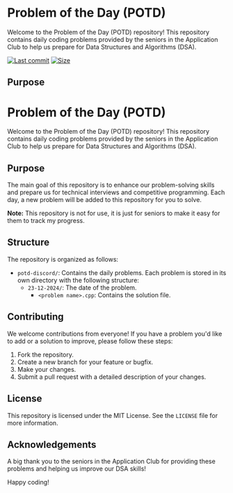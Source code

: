 # Problem of the Day (POTD)

Welcome to the Problem of the Day (POTD) repository! This repository contains daily coding problems provided by the seniors in the Application Club to help us prepare for Data Structures and Algorithms (DSA).


[![Last commit](https://img.shields.io/github/last-commit/MahtoSujeet/potd-acclub?&logo=github)](https://github.com/MahtoSujeet/potd-acclub)
[![Size](https://img.shields.io/github/repo-size/MahtoSujeet/potd-acclub?color=green)](https://github.com/MahtoSujeet/potd-acclub)


## Purpose

# Problem of the Day (POTD)

Welcome to the Problem of the Day (POTD) repository! This repository contains daily coding problems provided by the seniors in the Application Club to help us prepare for Data Structures and Algorithms (DSA).

## Purpose

The main goal of this repository is to enhance our problem-solving skills and prepare us for technical interviews and competitive programming. Each day, a new problem will be added to this repository for you to solve.

**Note:** This repository is not for use, it is just for seniors to make it easy for them to track my progress.
## Structure

The repository is organized as follows:

- `potd-discord/`: Contains the daily problems. Each problem is stored in its own directory with the following structure:
  - `23-12-2024/`: The date of the problem.
    - `<problem name>.cpp`: Contains the solution file.

## Contributing

We welcome contributions from everyone! If you have a problem you'd like to add or a solution to improve, please follow these steps:

1. Fork the repository.
2. Create a new branch for your feature or bugfix.
3. Make your changes.
4. Submit a pull request with a detailed description of your changes.

## License

This repository is licensed under the MIT License. See the `LICENSE` file for more information.

## Acknowledgements

A big thank you to the seniors in the Application Club for providing these problems and helping us improve our DSA skills!

Happy coding!
